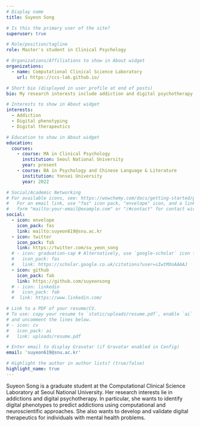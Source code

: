 ```yaml
---
# Display name
title: Suyeon Song

# Is this the primary user of the site?
superuser: true

# Role/position/tagline
role: Master's student in Clinical Psychology

# Organizations/Affiliations to show in About widget
organizations:
  - name: Computational Clinical Science Laboratory
    url: https://ccs-lab.github.io/

# Short bio (displayed in user profile at end of posts)
bio: My research interests include addiction and digital psychotherapy.

# Interests to show in About widget
interests:
  - Addiction
  - Digital phenotyping
  - Digital therapeutics

# Education to show in About widget
education:
  courses:
    - course: MA in Clinical Psychology
      institution: Seoul National University
      year: present
    - course: BA in Psychology and Chinese Language & Literature
      institution: Yonsei University
      year: 2022

# Social/Academic Networking
# For available icons, see: https://wowchemy.com/docs/getting-started/page-builder/#icons
#   For an email link, use "fas" icon pack, "envelope" icon, and a link in the
#   form "mailto:your-email@example.com" or "/#contact" for contact widget.
social:
  - icon: envelope
    icon_pack: fas
    link: mailto:suyeon619@snu.ac.kr
  - icon: twitter
    icon_pack: fab
    link: https://twitter.com/su_yeon_song
  # - icon: graduation-cap # Alternatively, use `google-scholar` icon from `ai` icon pack
  #   icon_pack: fas
  #   link: https://scholar.google.co.uk/citations?user=sIwtMXoAAAAJ
  - icon: github
    icon_pack: fab
    link: https://github.com/suyeonsong
  # - icon: linkedin
  #   icon_pack: fab
  #  link: https://www.linkedin.com/

# Link to a PDF of your resume/CV.
# To use: copy your resume to `static/uploads/resume.pdf`, enable `ai` icons in `params.toml`,
# and uncomment the lines below.
# - icon: cv
#   icon_pack: ai
#   link: uploads/resume.pdf

# Enter email to display Gravatar (if Gravatar enabled in Config)
email: 'suyeon619@snu.ac.kr'

# Highlight the author in author lists? (true/false)
highlight_name: true
---
```


Suyeon Song is a graduate student at the Computational Clinical Science Laboratory at Seoul National University. Her research interests lie in addictions and digital psychotherapy. In particular, she wants to identify digital phenotypes to predict addictions using computational and neuroscientific approaches. She also wants to develop and validate digital therapeutics for individuals with mental health problems.
